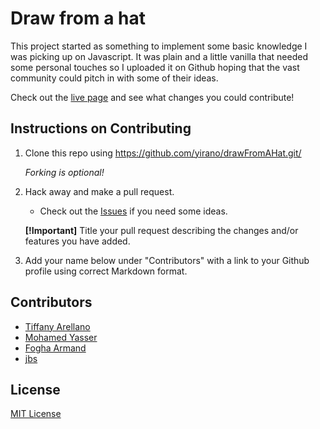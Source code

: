 # Draw from a hat

This project started as something to implement some basic knowledge I was picking up on Javascript. It was plain and a little vanilla that needed some personal touches so I uploaded it on Github hoping that the vast community could pitch in with some of their ideas. <br />

Check out the [live page](https://yirano.github.io/drawFromAHat/src/) and see what changes you could contribute!


## Instructions on Contributing

  1. Clone this repo using https://github.com/yirano/drawFromAHat.git/ <br />

      _Forking is optional!_
  2. Hack away and make a pull request. <br />
     
     - Check out the [Issues](https://github.com/yirano/drawFromAHat/issues) if you need some ideas.
   
      **[!Important]** Title your pull request describing the changes and/or features you have added. 

  3. Add your name below under "Contributors" with a link to your Github profile using correct Markdown format.

## Contributors

  * [Tiffany Arellano](https://github.com/yirano)
  * [Mohamed Yasser](https://github.com/MohamedYasser97)
  * [Fogha Armand](https://github.com/Fogha)
  * [jbs](https://github.com/lordjbs)

## License
[MIT License](https://opensource.org/licenses/mit-license.php)